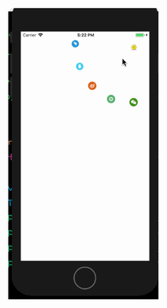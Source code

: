 <img src="https://github.com/gouhanghang/IOSShareDemo/blob/master/1266aca317a67c9391e2feb6bfeaaa7a.gif" />
